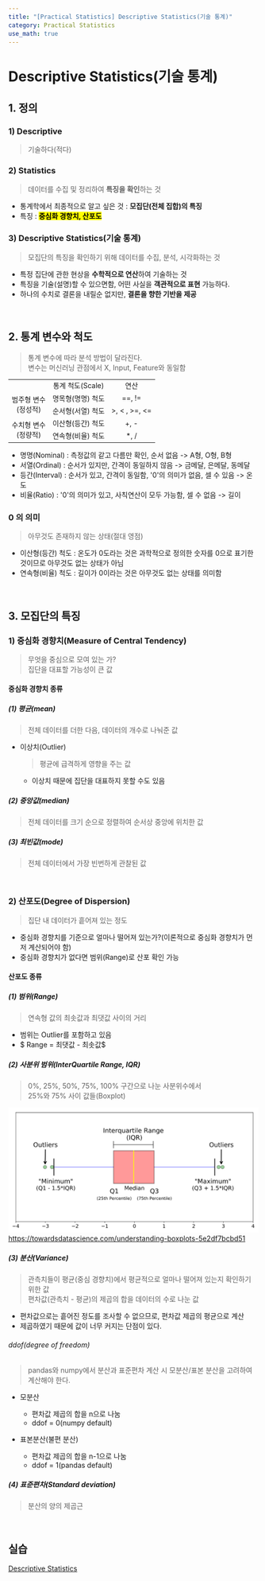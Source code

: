 ```yaml
---
title: "[Practical Statistics] Descriptive Statistics(기술 통계)"
category: Practical Statistics
use_math: true
---
```


# Descriptive Statistics(기술 통계)

## 1. 정의

### 1) Descriptive
> 기술하다(적다)

### 2) Statistics
> 데이터를 수집 및 정리하여 **특징을 확인**하는 것

- 통계학에서 최종적으로 알고 싶은 것 : **모집단(전체 집합)의 특징**
- 특징 : **<mark style='background-color: yellow'>중심화 경향치, 산포도</mark>**

### 3) Descriptive Statistics(기술 통계)
> 모집단의 특징을 확인하기 위해 데이터를 수집, 분석, 시각화하는 것

- 특정 집단에 관한 현상을 **수학적으로 연산**하여 기술하는 것
- 특징을 기술(설명)할 수 있으면함, 어떤 사실을 **객관적으로 표현** 가능하다.
- 하나의 수치로 결론을 내릴순 없지만, **결론을 향한 기반을 제공**

<br>

## 2. 통계 변수와 척도
> 통계 변수에 따라 분석 방법이 달라진다. <br>
> 변수는 머신러닝 관점에서 X, Input, Feature와 동일함

<table>
    <tr>
        <td></td>
        <td align="center">통계 척도(Scale)</td>
        <td align="center">연산</td>
    </tr>
    <tr>
        <td align="center" rowspan="2">범주형 변수<br>(정성적)</td>
        <td>명목형(명명) 척도</td>
        <td align="center">==, !=</td>
    </tr>
    <tr>
        <td>순서형(서열) 척도</td>
        <td align="center"> &gt;, &lt; , &gt;&#61;, &lt;&#61;</td>
    </tr>
    <tr>
        <td align="center" rowspan="2">수치형 변수<br>(정량적)</td>
        <td>이산형(등간) 척도</td>
        <td align="center">+, -</td>
    </tr>
    <tr>
        <td>연속형(비율) 척도</td>
        <td align="center">*, /</td>
    </tr>
</table>

- 명명(Nominal) : 측정값의 같고 다름만 확인, 순서 없음 -> A형, O형, B형
- 서열(Ordinal) : 순서가 있지만, 간격이 동일하지 않음 -> 금메달, 은메달, 동메달
- 등간(Interval) : 순서가 있고, 간격이 동일함, '0'의 의미가 없음, 셀 수 있음 -> 온도
- 비율(Ratio) : '0'의 의미가 있고, 사칙연산이 모두 가능함, 셀 수 없음 -> 길이

### 0 의 의미
> 아무것도 존재하지 않는 상태(절대 영점)

- 이산형(등간) 척도 : 온도가 0도라는 것은 과학적으로 정의한 숫자를 0으로 표기한 것이므로 아무것도 없는 상태가 아님
- 연속형(비율) 척도 : 길이가 0이라는 것은 아무것도 없는 상태를 의미함

<br>
  
## 3. 모집단의 특징

### 1) 중심화 경향치(Measure of Central Tendency)
> 무엇을 중심으로 모여 있는 가? <br>
> 집단을 대표할 가능성이 큰 값

#### 중심화 경향치 종류

##### (1) 평균(mean)
> 전체 데이터를 더한 다음, 데이터의 개수로 나눠준 값

- 이상치(Outlier)
    > 평균에 급격하게 영향을 주는 값

    - 이상치 때문에 집단을 대표하지 못할 수도 있음


##### (2) 중앙값(median)
> 전체 데이터를 크기 순으로 정렬하여 순서상 중앙에 위치한 값

##### (3) 최빈값(mode)
> 전체 데이터에서 가장 빈번하게 관찰된 값

<br>

### 2) 산포도(Degree of Dispersion)
> 집단 내 데이터가 흩어져 있는 정도

- 중심화 경향치를 기준으로 얼마나 떨어져 있는가?(이론적으로 중심화 경향치가 먼저 계산되어야 함)
- 중심화 경향치가 없다면 범위(Range)로 산포 확인 가능

#### 산포도 종류

##### (1) 범위(Range)
> 연속형 값의 최솟값과 최댓값 사이의 거리

- 범위는 Outlier를 포함하고 있음
- $ Range = 최댓값 - 최솟값$

##### (2) 사분위 범위(InterQuartile Range, IQR)
> 0%, 25%, 50%, 75%, 100% 구간으로 나눈 사분위수에서<br> 25%와 75% 사이 값들(Boxplot)

![](/assets/images/posts/statistics/boxplot.png)
https://towardsdatascience.com/understanding-boxplots-5e2df7bcbd51

##### (3) 분산(Variance)
> 관측치들이 평균(중심 경향치)에서 평균적으로 얼마나 떨어져 있는지 확인하기 위한 값<br>
> 편차값(관측치 - 평균)의 제곱의 합을 데이터의 수로 나눈 값

- 편차값으로는 흩어진 정도를 조사할 수 없으므로, 편차값 제곱의 평균으로 계산
- 제곱하였기 때문에 값이 너무 커지는 단점이 있다.

###### ddof(degree of freedom)
> pandas와 numpy에서 분산과 표준편차 계산 시 모분산/표본 분산을 고려하여 계산해야 한다.

- 모분산
  - 편차값 제곱의 합을 n으로 나눔
  - ddof = 0(numpy default)

- 표본분산(불편 분산)
  - 편차값 제곱의 합을 n-1으로 나눔
  - ddof = 1(pandas default)

##### (4) 표준편차(Standard deviation)
> 분산의 양의 제곱근

<br>

## 실습
<a href="https://colab.research.google.com/drive/1LjQmR_ojtdJTXgjjWFgFDQiAlwuP2Y3w?usp=sharing">Descriptive Statistics</a>